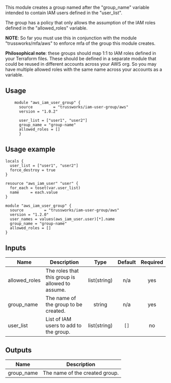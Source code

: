 This module creates a group named after the "group_name" variable intended to contain IAM users defined in the "user_list".

The group has a policy that only allows the assumption of the IAM roles defined in the "allowed_roles" variable.

__NOTE__: So far you must use this in conjunction with the module "trussworks/mfa/aws" to enforce mfa of the group this module creates.

__Philosophical note__: these groups should map 1:1 to IAM roles defined in your Terraform files. These should be defined in a separate module that could be reused in different accounts across your AWS org. So you may have multiple allowed roles with the same name across your accounts as a variable.

## Usage

```hcl
    module "aws_iam_user_group" {
      source         = "trussworks/iam-user-group/aws"
      version = "1.0.2"

      user_list = ["user1", "user2"]
      group_name = "group-name"
      allowed_roles = []
      }
```

## Usage example

```hcl
locals {
  user_list = ["user1", "user2"]
  force_destroy = true
}

resource "aws_iam_user" "user" {
  for_each = toset(var.user_list)
  name     = each.value
}

module "aws_iam_user_group" {
  source         = "trussworks/iam-user-group/aws"
  version = "1.2.0"
  user_names = values(aws_iam_user.user)[*].name
  group_name = "group-name"
  allowed_roles = []
}
```

<!-- BEGINNING OF PRE-COMMIT-TERRAFORM DOCS HOOK -->
## Inputs

| Name | Description | Type | Default | Required |
|------|-------------|:----:|:-----:|:-----:|
| allowed\_roles | The roles that this group is allowed to assume. | list(string) | n/a | yes |
| group\_name | The name of the group to be created. | string | n/a | yes |
| user\_list | List of IAM users to add to the group. | list(string) | `[]` | no |

## Outputs

| Name | Description |
|------|-------------|
| group\_name | The name of the created group. |

<!-- END OF PRE-COMMIT-TERRAFORM DOCS HOOK -->

